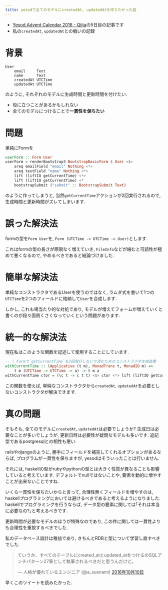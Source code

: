 ```yaml
---
title: yesodで全てのモデルにcreatedAt, updatedAtを作りたかった話
---
```


* [Yesod Advent Calendar 2016 - Qiita](http://qiita.com/advent-calendar/2016/yesod)の5日目の記事です
* 私の`createdAt`, `updatedAt`との戦いの記録

# 背景

~~~
User
    email     Text
    name      Text
    createdAt UTCTime
    updatedAt UTCTime
~~~

のように,
それぞれのモデルに生成時間と更新時間を付けたい.

* 役に立つことがあるかもしれない
* 全てのモデルにつけることで**一貫性を保ちたい**

# 問題

単純にFormを

~~~hs
userForm :: Form User
userForm = renderBootstrap3 BootstrapBasicForm $ User <$>
    areq emailField "email" Nothing <*>
    areq textField "name" Nothing <*>
    lift (liftIO getCurrentTime) <*>
    lift (liftIO getCurrentTime) <*
    bootstrapSubmit ("submit" :: BootstrapSubmit Text)
~~~

のように作ってしまうと,
当然`getCurrentTime`アクションが2回実行されるので,
生成時間と更新時間がズレてしまいます.

# 誤った解決法

formの型を`Form User`を,
`Form (UTCTime -> UTCTime -> User)`とします.

これはformの型の長さが際限なく増えていき,
`FileInfo`などが絡むと可読性が極めて悪くなるので,
やめるべきであると結論づけました.

# 簡単な解決法

単純なコンストラクタであるUserを使うのではなく,
ラムダ式を書いて1つの`UTCTime`を2つのフィールドに格納して`User`を合成します.

しかし,
これも場当たり的な対処であり,
モデルが増えてフォームが増えていくと書くのが段々面倒くさくなっていくという問題があります.

# 統一的な解決法

現在私はこのような関数を記述して使用することにしています.

~~~hs
-- | Formで`getCurrentTime`を2回実行しないで済むためのコンストラクタ生成装置
withCurrentTime :: (Applicative (t m), MonadTrans t, MonadIO m) =>
    t m (UTCTime -> UTCTime -> a) -> t m a
withCurrentTime ctor = (\c t -> c t t) <$> ctor <*> lift (liftIO getCurrentTime)
~~~

この関数を使えば,
単純なコンストラクタから`createdAt`, `updatedAt`を必要としないコンストラクタが解決できます.

# 真の問題

そもそも,
全てのモデルに`createdAt`, `updatedAt`は必要でしょうか?
生成日は必要なことが多いでしょうが,
更新日時は必要性が疑問なモデルも多いです.
追記型であるpostgresqlとの相性も悪い.

railsやdjangoのように,
勝手にフィールドを補完してくれるオプションがあるならば,
プログラムが一貫性を保ちますが,
yesodはそういったことは行いません.

それには,
haskellの型がrubyやpythonの型とは大きく性質が異なることも影響していると考えています.
デフォルトでnullではないことや,
要素を動的に増やすことが出来ないことですね.

いくら一貫性を保ちたいからと言って,
合理性無くフィールドを増やすのは,
haskellプログラミングにおいては避けるべきであると考えるようになりました.
haskellでプログラミングを行うならば,
データ型の要素に関しては｢それは本当に必要なの?｣と考えるべきです.

更新時間が必要なモデルのほうが特殊なのであり,
この件に関しては一貫性よりも合理性を重視するべきでした.

私のデータベース設計は稚拙であり,
きちんとRDBと型について学習し直すべきでした.

<blockquote class="twitter-tweet" data-lang="ja"><p lang="ja" dir="ltr">ていうか、すべてのテーブルにcreated_atとupdated_atをつけるのSQLアンチパターン27章として執筆されるべきだと思うんだけど。</p>&mdash; 人格が優れているエンジニア (@a_suenami) <a href="https://twitter.com/a_suenami/status/785448269191098368">2016年10月10日</a></blockquote>

早くこのツイートを読みたかった.
